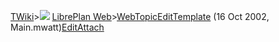 [TWiki](Main_WebHome)&gt;![](/twiki/pub/TWiki/TWikiDocGraphics/web-bg-small.gif) [LibrePlan Web](LibrePlan_WebHome)&gt;[WebTopicEditTemplate](LibrePlan_WebTopicEditTemplate "Topic revision: 1 (16 Oct 2002 - 21:32:00)") (16 Oct 2002, Main.mwatt)[Edit](LibrePlan_WebTopicEditTemplate?t=1520343732 "Edit this topic text")[Attach](/twiki/bin/attach/LibrePlan/WebTopicEditTemplate "Attach an image or document to this topic")  
